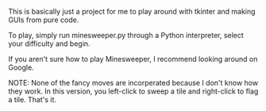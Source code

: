 This is basically just a project for me to play around with tkinter and making GUIs from pure code.

To play, simply run minesweeper.py through a Python interpreter, select your difficulty and begin.

If you aren't sure how to play Minesweeper, I recommend looking around on Google.

NOTE: None of the fancy moves are incorperated because I don't know how they work. In this version, you left-click to sweep a tile and right-click to flag a tile. That's it.
